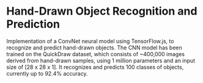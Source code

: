 # Hand-Drawn Object Recognition and Prediction
Implementation of a ConvNet neural model using TensorFlow.js, to recognize and predict hand-drawn objects. The CNN model has been trained on the QuickDraw dataset, which consists of ~400,000 images derived from hand-drawn samples, using 1 million parameters and an input size of [28 x 28 x 1]. It recognizes and predicts 100 classes of objects, currently up to 92.4% accuracy.


